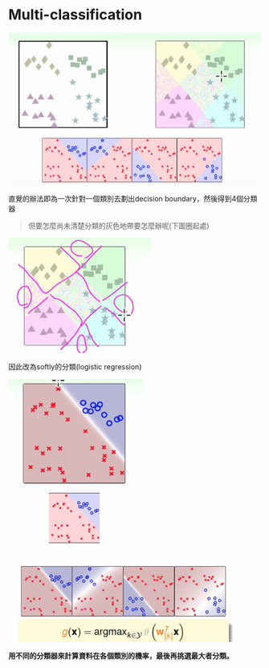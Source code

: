 # Multi-classification

![](/assets/idsofj983jf934jf432ft.png)

直覺的辦法即為一次針對一個類別去劃出decision boundary，然後得到4個分類器

> 但要怎麼尚未清楚分類的灰色地帶要怎麼辦呢\(下圖圈起處\)

![](/assets/jfoewjfiew32u849r2h3rf2foort.png)

因此改為softly的分類\(logistic regression\)

![](/assets/jfewifjo3298f9321hr213hf.png)

![](/assets/jfiojsifj2398fj43ft.png)

**用不同的分類器來計算資料在各個類別的機率，最後再挑選最大者分類。**

